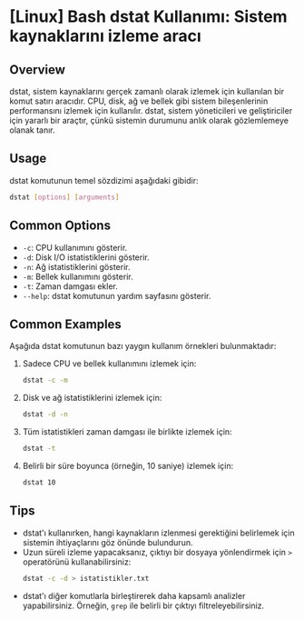 # [Linux] Bash dstat Kullanımı: Sistem kaynaklarını izleme aracı

## Overview
dstat, sistem kaynaklarını gerçek zamanlı olarak izlemek için kullanılan bir komut satırı aracıdır. CPU, disk, ağ ve bellek gibi sistem bileşenlerinin performansını izlemek için kullanılır. dstat, sistem yöneticileri ve geliştiriciler için yararlı bir araçtır, çünkü sistemin durumunu anlık olarak gözlemlemeye olanak tanır.

## Usage
dstat komutunun temel sözdizimi aşağıdaki gibidir:

```bash
dstat [options] [arguments]
```

## Common Options
- `-c`: CPU kullanımını gösterir.
- `-d`: Disk I/O istatistiklerini gösterir.
- `-n`: Ağ istatistiklerini gösterir.
- `-m`: Bellek kullanımını gösterir.
- `-t`: Zaman damgası ekler.
- `--help`: dstat komutunun yardım sayfasını gösterir.

## Common Examples
Aşağıda dstat komutunun bazı yaygın kullanım örnekleri bulunmaktadır:

1. Sadece CPU ve bellek kullanımını izlemek için:
   ```bash
   dstat -c -m
   ```

2. Disk ve ağ istatistiklerini izlemek için:
   ```bash
   dstat -d -n
   ```

3. Tüm istatistikleri zaman damgası ile birlikte izlemek için:
   ```bash
   dstat -t
   ```

4. Belirli bir süre boyunca (örneğin, 10 saniye) izlemek için:
   ```bash
   dstat 10
   ```

## Tips
- dstat'ı kullanırken, hangi kaynakların izlenmesi gerektiğini belirlemek için sistemin ihtiyaçlarını göz önünde bulundurun.
- Uzun süreli izleme yapacaksanız, çıktıyı bir dosyaya yönlendirmek için `>` operatörünü kullanabilirsiniz:
  ```bash
  dstat -c -d > istatistikler.txt
  ```
- dstat'ı diğer komutlarla birleştirerek daha kapsamlı analizler yapabilirsiniz. Örneğin, `grep` ile belirli bir çıktıyı filtreleyebilirsiniz.